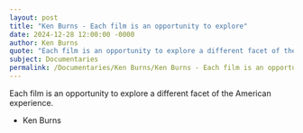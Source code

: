 ```yaml
---
layout: post
title: "Ken Burns - Each film is an opportunity to explore"
date: 2024-12-28 12:00:00 -0000
author: Ken Burns
quote: "Each film is an opportunity to explore a different facet of the American experience."
subject: Documentaries
permalink: /Documentaries/Ken Burns/Ken Burns - Each film is an opportunity to explore
---
```


Each film is an opportunity to explore a different facet of the American experience.

- Ken Burns
